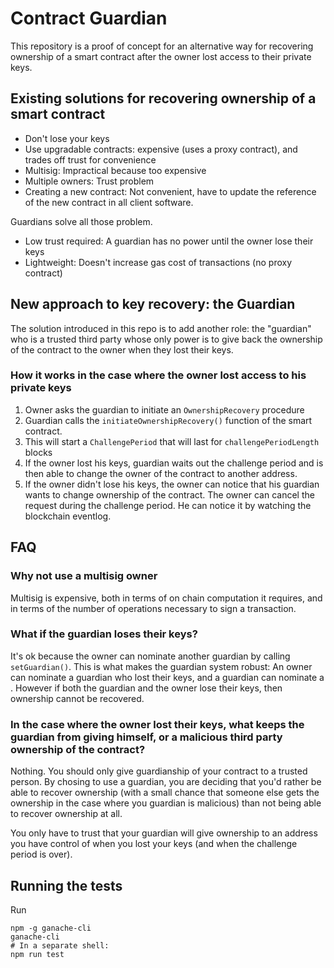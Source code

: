 # Contract Guardian

This repository is a proof of concept for an alternative way for recovering ownership of a smart contract after the owner lost access to their private keys.

## Existing solutions for recovering ownership of a smart contract

- Don't lose your keys
- Use upgradable contracts: expensive (uses a proxy contract), and trades off trust for convenience
- Multisig: Impractical because too expensive
- Multiple owners: Trust problem
- Creating a new contract: Not convenient, have to update the reference of the new contract in all client software.

Guardians solve all those problem.

- Low trust required: A guardian has no power until the owner lose their keys
- Lightweight: Doesn't increase gas cost of transactions (no proxy contract)


## New approach to key recovery: the Guardian

The solution introduced in this repo is to add another role: the "guardian" who is a trusted third party whose only power is to give back the ownership of the contract to the owner when they lost their keys.


### How it works in the case where the owner lost access to his private keys

1) Owner asks the guardian to initiate an `OwnershipRecovery` procedure
2) Guardian calls the `initiateOwnershipRecovery()` function of the smart contract.
3) This will start a `ChallengePeriod` that will last for `challengePeriodLength` blocks
4) If the owner lost his keys, guardian waits out the challenge period and is then able to change the owner of the contract to another address.
5) If the owner didn't lose his keys, the owner can notice that his guardian wants to change ownership of the contract. The owner can cancel the request during the challenge period. He can notice it by watching the blockchain eventlog. 



## FAQ

### Why not use a multisig owner

Multisig is expensive, both in terms of on chain computation it requires, and in terms of the number of operations necessary to sign a transaction.

### What if the guardian loses their keys?

It's ok because the owner can nominate another guardian by calling `setGuardian()`. This is what makes the guardian system robust: An owner can nominate a guardian who lost their keys, and a guardian can nominate a . However if both the guardian and the owner lose their keys, then ownership cannot be recovered.  

### In the case where the owner lost their keys, what keeps the guardian from giving himself, or a malicious third party ownership of the contract?

Nothing. You should only give guardianship of your contract to a trusted person. By chosing to use a guardian, you are deciding that you'd rather be able to recover ownership (with a small chance that someone else gets the ownership in the case where you guardian is malicious) than not being able to recover ownership at all.

You only have to trust that your guardian will give ownership to an address you have control of when you lost your keys (and when the challenge period is over).


## Running the tests

Run 
```
npm -g ganache-cli
ganache-cli
# In a separate shell:
npm run test
```
